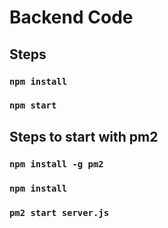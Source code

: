 # Backend Code

## Steps

### `npm install`

### `npm start`

## Steps to start with pm2

### `npm install -g pm2 `

### `npm install`

### `pm2 start server.js`

